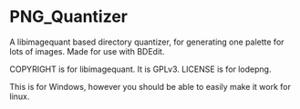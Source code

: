 # PNG_Quantizer
A libimagequant based directory quantizer, for generating one palette for lots of images. Made for use with BDEdit.

COPYRIGHT is for libimagequant. It is GPLv3.
LICENSE is for lodepng.

This is for Windows, however you should be able to easily make it work for linux.
